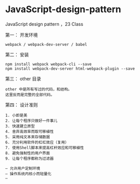 #  JavaScript-design-pattern
 JavaScript design pattern ，23 Class 

第一： 开发环境

    webpack / webpack-dev-server / babel 

第二： 安装

    npm install webpack webpack-cli --save 
    npm install webpack-dev-server html-webpack-plugin --save

第三： other 目录

    other 中是所有写过的代码，和结构。
    这里反而是完整的全部代码。

第四： 设计准则

    1. 小即是美
    2. 让每个程序只做好一件事儿
    3. 快速建立原型
    4. 舍弃高效率而取可移植性
    5. 采用纯文本来存储数据
    6. 充分利用软件的杠杠效应（复用）
    7. 使用Shell脚本来提高杠杆效应和可移植性
    8. 避免强制性的用户界面
    9. 让每个程序都称为过滤器
    
    — 允许用户定制环境
    — 操作系统内核小而轻量化
    — 
    